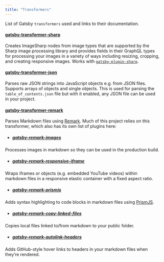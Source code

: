 ```yaml
---
title: "Transformers"
---
```


List of Gatsby `transformers` used and links to their documentation.

#### [gatsby-transformer-sharp](https://www.gatsbyjs.org/packages/gatsby-source-filesystem/#gatsby-source-filesystem)

Creates ImageSharp nodes from image types that are supported by the Sharp image processing library and provides fields in their GraphQL types for processing your images in a variety of ways including resizing, cropping, and creating responsive images. Works with [`gatsby-plugin-sharp`](https://www.gatsbyjs.org/packages/gatsby-plugin-sharp/#gatsby-plugin-sharp).

#### [gatsby-transformer-json](https://www.gatsbyjs.org/packages/gatsby-transformer-json/#gatsby-transformer-json)

Parses raw JSON strings into JavaScript objects e.g. from JSON files. Supports arrays of objects and single objects. This is used for parsing the `table_of_contents.json` file but with it enabled, any JSON file can be used in your project.

#### [gatsby-transformer-remark](https://www.gatsbyjs.org/packages/gatsby-transformer-remark/#gatsby-transformer-remark)

Parses Markdown files using [Remark](https://remark.js.org/). Much of this project relies on this transformer, which also has its own list of plugins here:

* ##### [gatsby-remark-images](https://www.gatsbyjs.org/packages/gatsby-remark-images/#gatsby-remark-images)

Processes images in markdown so they can be used in the production build.

* ##### [gatsby-remark-responsive-iframe](https://www.gatsbyjs.org/packages/gatsby-remark-responsive-iframe/#gatsby-remark-responsive-iframe)

Wraps iframes or objects (e.g. embedded YouTube videos) within markdown files in a responsive elastic container with a fixed aspect ratio.

* ##### [gatsby-remark-prismjs](https://www.gatsbyjs.org/packages/gatsby-remark-prismjs/#gatsby-remark-prismjs)

Adds syntax highlighting to code blocks in markdown files using [PrismJS](http://prismjs.com/).

* ##### [gatsby-remark-copy-linked-files](https://www.gatsbyjs.org/packages/gatsby-remark-copy-linked-files/#gatsby-remark-copy-linked-files)

Copies local files linked to/from markdown to your public folder.

* ##### [gatsby-remark-autolink-headers](https://www.gatsbyjs.org/packages/gatsby-remark-autolink-headers/#gatsby-remark-autolink-headers)

Adds GitHub-style hover links to headers in your markdown files when they’re rendered.

